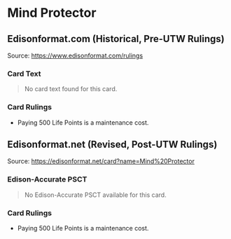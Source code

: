 # Mind Protector

## Edisonformat.com (Historical, Pre-UTW Rulings)

Source: https://www.edisonformat.com/rulings

### Card Text

> No card text found for this card.

### Card Rulings

*   Paying 500 Life Points is a maintenance cost.

## Edisonformat.net (Revised, Post-UTW Rulings)

Source: https://edisonformat.net/card?name=Mind%20Protector

### Edison-Accurate PSCT

> No Edison-Accurate PSCT available for this card.

### Card Rulings

*   Paying 500 Life Points is a maintenance cost.
            